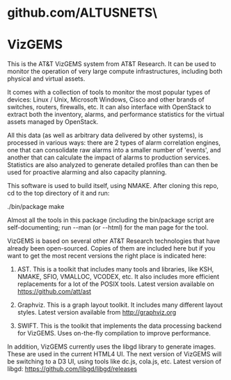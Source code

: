# github.com/ALTUSNETS\

VizGEMS
===

This is the AT&amp;T VizGEMS system from AT&amp;T Research.
It can be used to monitor the operation of very large compute infrastructures,
including both physical and virtual assets.

It comes with a collection of tools to monitor the most popular types of
devices: Linux / Unix, Microsoft Windows, Cisco and other brands of switches,
routers, firewalls, etc. It can also interface with OpenStack to extract
both the inventory, alarms, and performance statistics for the virtual assets
managed by OpenStack.

All this data (as well as arbitrary data delivered by other systems),
is processed in various ways: there are 2 types of alarm correlation engines,
one that can consolidate raw alarms into a smaller number of 'events',
and another that can calculate the impact of alarms to production services.
Statistics are also analyzed to generate detailed profiles than can then
be used for proactive alarming and also capacity planning.

This software is used to build itself, using NMAKE.
After cloning this repo, cd to the top directory of it and run:

./bin/package make

Almost all the tools in this package (including the bin/package script are
self-documenting; run <tool> --man (or --html) for the man page for the tool.

VizGEMS is based on several other AT&amp;T Research technologies that have
already been open-sourced. Copies of them are included here but if you
want to get the most recent versions the right place is indicated here:

1. AST. This is a toolkit that includes many tools and libraries,
like KSH, NMAKE, SFIO, VMALLOC, VCODEX, etc. It also includes more efficient
replacements for a lot of the POSIX tools.
Latest version available on https://github.com/att/ast

2. Graphviz. This is a graph layout toolkit. It includes many different
layout styles.
Latest version available from http://graphviz.org

3. SWIFT. This is the toolkit that implements the data processing backend
for VizGEMS. Uses on-the-fly compilation to improve performance.

In addition, VizGEMS currently uses the libgd library to generate images.
These are used in the current HTML4 UI. The next version of VizGEMS will
be switching to a D3 UI, using tools like dc.js, cola.js, etc.
Latest version of libgd: https://github.com/libgd/libgd/releases
